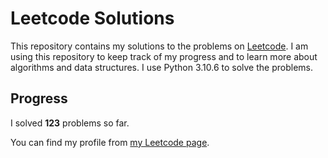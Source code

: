 # Leetcode Solutions

This repository contains my solutions to the problems on [Leetcode](https://leetcode.com/problemset/all/). I am using this repository to keep track of my progress and to learn more about algorithms and data structures. I use Python 3.10.6 to solve the problems.

## Progress

I solved **123** problems so far.

You can find my profile from [my Leetcode page](https://leetcode.com/taner_celikkiran/).
